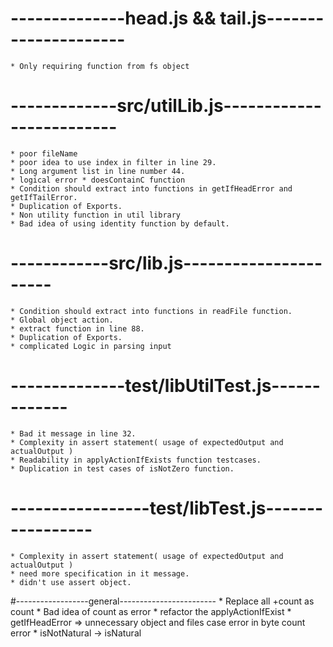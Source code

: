 # --------------head.js && tail.js---------------------
    * Only requiring function from fs object

# -------------src/utilLib.js-------------------------
    * poor fileName
    * poor idea to use index in filter in line 29.
    * Long argument list in line number 44.
    * logical error * doesContainC function
    * Condition should extract into functions in getIfHeadError and getIfTailError.
    * Duplication of Exports.
    * Non utility function in util library
    * Bad idea of using identity function by default.

# ------------src/lib.js----------------------
    * Condition should extract into functions in readFile function.
    * Global object action.
    * extract function in line 88.
    * Duplication of Exports.
    * complicated Logic in parsing input

# --------------test/libUtilTest.js-------------
    * Bad it message in line 32.
    * Complexity in assert statement( usage of expectedOutput and actualOutput )
    * Readability in applyActionIfExists function testcases.
    * Duplication in test cases of isNotZero function.

# -----------------test/libTest.js-----------------
    * Complexity in assert statement( usage of expectedOutput and actualOutput )
    * need more specification in it message.
    * didn't use assert object.

#------------------general------------------------
    * Replace all +count as count
    * Bad idea of count as error
    * refactor the applyActionIfExist
    * getIfHeadError => unnecessary object and files case error in byte count error
    * isNotNatural -> isNatural